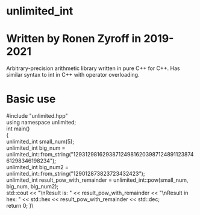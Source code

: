 # unlimited_int
# Written by Ronen Zyroff in 2019-2021
Arbitrary-precision arithmetic library written in pure C++ for C++. Has similar syntax to int in C++ with operator overloading.
# Basic use
#include "unlimited.hpp"\
using namespace unlimited;\
int main()\
{\
unlimited_int small_num(5);\
unlimited_int big_num = unlimited_int::from_string("129312981629387124981620398712489112387461298346198234");\
unlimited_int big_num2 = unlimited_int::from_string("129012873823723432423");\
unlimited_int result_pow_with_remainder = unlimited_int::pow(small_num, big_num, big_num2);\
std::cout << "\nResult is: " << result_pow_with_remainder << "\nResult in hex: " << std::hex << result_pow_with_remainder << std::dec;\
return 0;
}\

